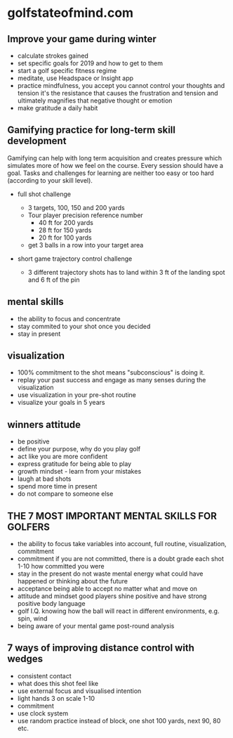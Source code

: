 # golfstateofmind.com
## Improve your game during winter
* calculate strokes gained
* set specific goals for 2019 and how to get to them
* start a golf specific fitness regime
* meditate, use Headspace or Insight app
* practice mindfulness, you accept you cannot control your thoughts and tension
 it's the resistance that causes the frustration and tension and ultimately magnifies that negative thought or emotion
* make gratitude a daily habit

## Gamifying practice for long-term skill development
Gamifying can help with long term acquisition and creates pressure which simulates more of how we feel on the course.
Every session should have a goal.
Tasks and challenges for learning are neither too easy or too hard (according to your skill level).

* full shot challenge
  * 3 targets, 100, 150 and 200 yards
  * Tour player precision reference number
    * 40 ft for 200 yards
    * 28 ft for 150 yards
    * 20 ft for 100 yards
  * get 3 balls in a row into your target area

* short game trajectory control challenge
  * 3 different trajectory shots has to land within 3 ft of the landing spot and 6 ft of the pin

## mental skills
* the ability to focus and concentrate
* stay commited to your shot once you decided
* stay in present

## visualization
* 100% commitment to the shot means "subconscious" is doing it.
* replay your past success and engage as many senses during the visualization
* use visualization in your pre-shot routine
* visualize your goals in 5 years


## winners attitude
* be positive
* define your purpose, why do you play golf
* act like you are more confident
* express gratitude for being able to play
* growth mindset - learn from your mistakes
* laugh at bad shots
* spend more time in present
* do not compare to someone else

## THE 7 MOST IMPORTANT MENTAL SKILLS FOR GOLFERS
* the ability to focus
  take variables into account, full routine, visualization, commitment
* commitment
  if you are not committed, there is a doubt
  grade each shot 1-10 how committed you were
* stay in the present
  do not waste mental energy what could have happened or thinking about the future
* acceptance
  being able to accept no matter what and move on
* attitude and mindset
  good players shine positive and have strong positive body language
* golf I.Q.
  knowing how the ball will react in different environments, e.g. spin, wind
* being aware of your mental game
  post-round analysis

## 7 ways of improving distance control with wedges
* consistent contact
* what does this shot feel like
* use external focus and visualised intention
* light hands 3 on scale 1-10
* commitment
* use clock system
* use random practice instead of block, one shot 100 yards, next 90, 80 etc.

